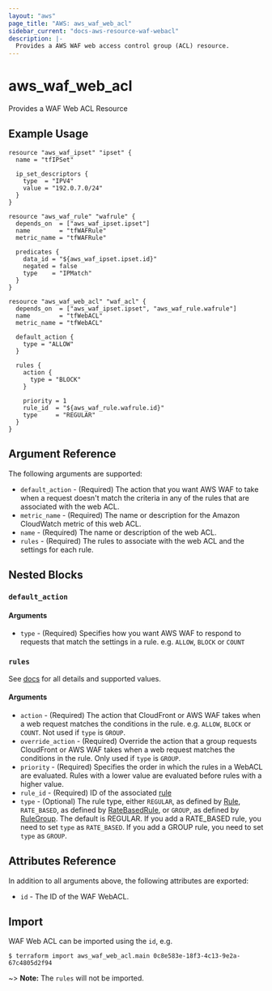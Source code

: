 ```yaml
---
layout: "aws"
page_title: "AWS: aws_waf_web_acl"
sidebar_current: "docs-aws-resource-waf-webacl"
description: |-
  Provides a AWS WAF web access control group (ACL) resource.
---
```


# aws_waf_web_acl

Provides a WAF Web ACL Resource

## Example Usage

```hcl
resource "aws_waf_ipset" "ipset" {
  name = "tfIPSet"

  ip_set_descriptors {
    type  = "IPV4"
    value = "192.0.7.0/24"
  }
}

resource "aws_waf_rule" "wafrule" {
  depends_on  = ["aws_waf_ipset.ipset"]
  name        = "tfWAFRule"
  metric_name = "tfWAFRule"

  predicates {
    data_id = "${aws_waf_ipset.ipset.id}"
    negated = false
    type    = "IPMatch"
  }
}

resource "aws_waf_web_acl" "waf_acl" {
  depends_on  = ["aws_waf_ipset.ipset", "aws_waf_rule.wafrule"]
  name        = "tfWebACL"
  metric_name = "tfWebACL"

  default_action {
    type = "ALLOW"
  }

  rules {
    action {
      type = "BLOCK"
    }

    priority = 1
    rule_id  = "${aws_waf_rule.wafrule.id}"
    type     = "REGULAR"
  }
}
```

## Argument Reference

The following arguments are supported:

* `default_action` - (Required) The action that you want AWS WAF to take when a request doesn't match the criteria in any of the rules that are associated with the web ACL.
* `metric_name` - (Required) The name or description for the Amazon CloudWatch metric of this web ACL.
* `name` - (Required) The name or description of the web ACL.
* `rules` - (Required) The rules to associate with the web ACL and the settings for each rule.

## Nested Blocks

### `default_action`

#### Arguments

* `type` - (Required) Specifies how you want AWS WAF to respond to requests that match the settings in a rule.
  e.g. `ALLOW`, `BLOCK` or `COUNT`

### `rules`

See [docs](http://docs.aws.amazon.com/waf/latest/APIReference/API_ActivatedRule.html) for all details and supported values.

#### Arguments

* `action` - (Required) The action that CloudFront or AWS WAF takes when a web request matches the conditions in the rule.
  e.g. `ALLOW`, `BLOCK` or `COUNT`.  Not used if `type` is `GROUP`.
* `override_action` - (Required) Override the action that a group requests CloudFront or AWS WAF takes when a web request matches the conditions in the rule.  Only used if `type` is `GROUP`.
* `priority` - (Required) Specifies the order in which the rules in a WebACL are evaluated.
  Rules with a lower value are evaluated before rules with a higher value.
* `rule_id` - (Required) ID of the associated [rule](/docs/providers/aws/r/waf_rule.html)
* `type` - (Optional) The rule type, either `REGULAR`, as defined by [Rule](http://docs.aws.amazon.com/waf/latest/APIReference/API_Rule.html), `RATE_BASED`, as defined by [RateBasedRule](http://docs.aws.amazon.com/waf/latest/APIReference/API_RateBasedRule.html), or `GROUP`, as defined by [RuleGroup](https://docs.aws.amazon.com/waf/latest/APIReference/API_RuleGroup.html). The default is REGULAR. If you add a RATE_BASED rule, you need to set `type` as `RATE_BASED`. If you add a GROUP rule, you need to set `type` as `GROUP`.

## Attributes Reference

In addition to all arguments above, the following attributes are exported:

* `id` - The ID of the WAF WebACL.

## Import

WAF Web ACL can be imported using the `id`, e.g.

```
$ terraform import aws_waf_web_acl.main 0c8e583e-18f3-4c13-9e2a-67c4805d2f94
```

~> **Note:** The `rules` will not be imported.
